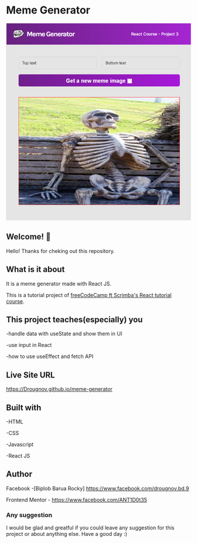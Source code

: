 # Meme Generator

![Design preview for meme generator](./src/images/design.png)

## Welcome! 👋

Hello! Thanks for cheking out this repository.

## What is it about

It is a meme generator made with React JS.

This is a tutorial project of [freeCodeCamp ft Scrimba's React tutorial course](https://youtu.be/bMknfKXIFA8).

## This project teaches(especially) you

-handle data with useState and show them in UI

-use input in React

-how to use useEffect and fetch API

## Live Site URL

<https://Drougnov.github.io/meme-generator>

## Built with

-HTML

-CSS

-Javascript

-React JS

## Author

Facebook -[Biplob Barua Rocky] <https://www.facebook.com/drougnov.bd.9>

Frontend Mentor - <https://www.facebook.com/ANT1D0t35>

### Any suggestion

I would be glad and greatful if you could leave any suggestion for this project or about anything else. Have a good day :)

